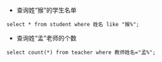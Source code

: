 - 查询姓“猴”的学生名单
```
select * from student where 姓名 like "猴%";
```
- 查询姓“孟”老师的个数
```
select count(*) from teacher where 教师姓名="孟%";
```
